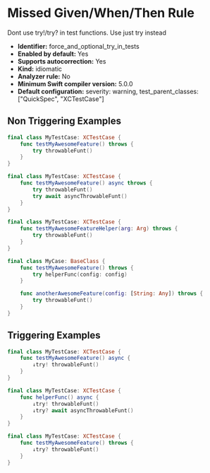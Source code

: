 # Missed Given/When/Then Rule

Dont use try!/try? in test functions. Use just try instead

* **Identifier:** force_and_optional_try_in_tests
* **Enabled by default:** Yes
* **Supports autocorrection:** Yes
* **Kind:** idiomatic
* **Analyzer rule:** No
* **Minimum Swift compiler version:** 5.0.0
* **Default configuration:** severity: warning, test_parent_classes: ["QuickSpec", "XCTestCase"]

## Non Triggering Examples

```swift
final class MyTestCase: XCTestCase {
    func testMyAwesomeFeature() throws {
        try throwableFunt()
    }
}
```

```swift
final class MyTestCase: XCTestCase {
    func testMyAwesomeFeature() async throws {
        try throwableFunt()
        try await asyncThrowableFunt()
    }
}
```

```swift
final class MyTestCase: XCTestCase {
    func testMyAwesomeFeatureHelper(arg: Arg) throws {
        try throwableFunt()
    }
}
```

```swift
final class MyCase: BaseClass {
    func testMyAwesomeFeature() throws {
        try helperFunc(config: config)
    }

    func anotherAwesomeFeature(config: [String: Any]) throws {
        try throwableFunt()
    }
}
```

## Triggering Examples

```swift
final class MyTestCase: XCTestCase {
    func testMyAwesomeFeature() async {
        ↓try! throwableFunt()
    }
}
```

```swift
final class MyTestCase: XCTestCase {
    func helperFunc() async {
        ↓try! throwableFunt()
        ↓try? await asyncThrowableFunt()
    }
}
```

```swift
final class MyTestCase: XCTestCase {
    func testMyAwesomeFeature() throws {
        ↓try? throwableFunt()
    }
}
```